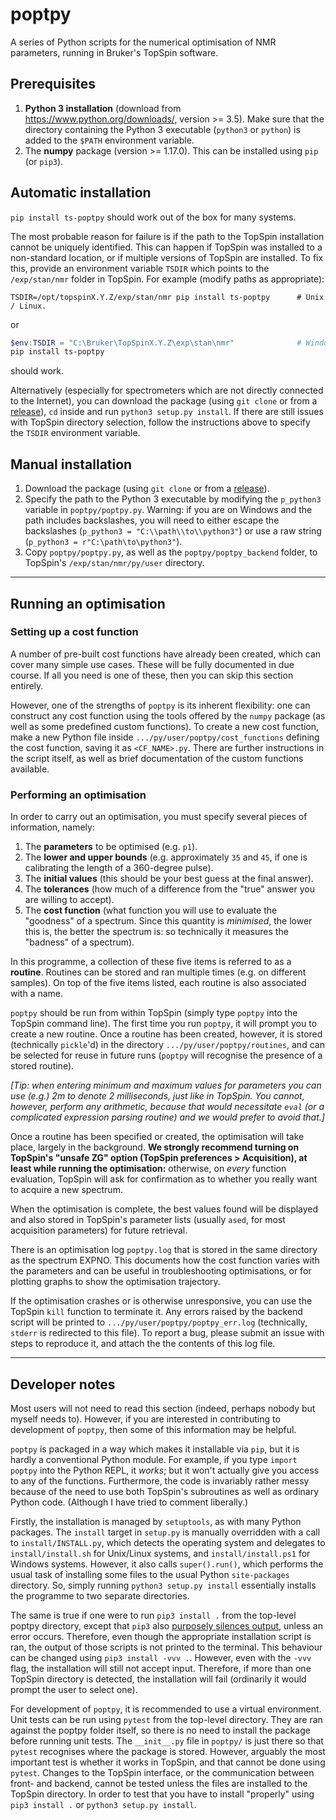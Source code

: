 # poptpy

A series of Python scripts for the numerical optimisation of NMR parameters, running in Bruker's TopSpin software.

## Prerequisites

1. **Python 3 installation** (download from https://www.python.org/downloads/, version >= 3.5). Make sure that the directory containing the Python 3 executable (`python3` or `python`) is added to the `$PATH` environment variable.
2. The **numpy** package (version >= 1.17.0). This can be installed using `pip` (or `pip3`).

## Automatic installation

`pip install ts-poptpy` should work out of the box for many systems.

The most probable reason for failure is if the path to the TopSpin installation cannot be uniquely identified. This can happen if TopSpin was installed to a non-standard location, or if multiple versions of TopSpin are installed. To fix this, provide an environment variable `TSDIR` which points to the `/exp/stan/nmr` folder in TopSpin. For example (modify paths as appropriate):

```Shell
TSDIR=/opt/topspinX.Y.Z/exp/stan/nmr pip install ts-poptpy      # Unix / Linux.
```

or

```Powershell
$env:TSDIR = "C:\Bruker\TopSpinX.Y.Z\exp\stan\nmr"              # Windows (Powershell). Please don't use cmd.exe
pip install ts-poptpy
```

should work.

Alternatively (especially for spectrometers which are not directly connected to the Internet), you can download the package (using `git clone` or from a [release](https://github.com/yongrenjie/poptpy/releases)), `cd` inside and run `python3 setup.py install`. If there are still issues with TopSpin directory selection, follow the instructions above to specify the `TSDIR` environment variable.

## Manual installation

1. Download the package (using `git clone` or from a [release](https://github.com/yongrenjie/poptpy/releases)).
2. Specify the path to the Python 3 executable by modifying the `p_python3` variable in `poptpy/poptpy.py`. Warning: if you are on Windows and the path includes backslashes, you will need to either escape the backslashes (`p_python3 = "C:\\path\\to\\python3"`) or use a raw string (`p_python3 = r"C:\path\to\python3"`).
3. Copy `poptpy/poptpy.py`, as well as the `poptpy/poptpy_backend` folder, to TopSpin's `/exp/stan/nmr/py/user` directory.

------------------------------------------------------

## Running an optimisation

### Setting up a cost function

A number of pre-built cost functions have already been created, which can cover many simple use cases. These will be fully documented in due course. If all you need is one of these, then you can skip this section entirely.

However, one of the strengths of `poptpy` is its inherent flexibility: one can construct any cost function using the tools offered by the `numpy` package (as well as some predefined custom functions). To create a new cost function, make a new Python file inside `.../py/user/poptpy/cost_functions` defining the cost function, saving it as `<CF_NAME>.py`. There are further instructions in the script itself, as well as brief documentation of the custom functions available.

### Performing an optimisation

In order to carry out an optimisation, you must specify several pieces of information, namely:

1. The **parameters** to be optimised (e.g. `p1`).
2. The **lower and upper bounds** (e.g. approximately `35` and `45`, if one is calibrating the length of a 360-degree pulse).
3. The **initial values** (this should be your best guess at the final answer).
4. The **tolerances** (how much of a difference from the "true" answer you are willing to accept).
5. The **cost function** (what function you will use to evaluate the "goodness" of a spectrum. Since this quantity is *minimised*, the lower this is, the better the spectrum is: so technically it measures the "badness" of a spectrum).

In this programme, a collection of these five items is referred to as a **routine**. Routines can be stored and ran multiple times (e.g. on different samples). On top of the five items listed, each routine is also associated with a name.

`poptpy` should be run from within TopSpin (simply type `poptpy` into the TopSpin command line). The first time you run `poptpy`, it will prompt you to create a new routine. Once a routine has been created, however, it is stored (technically `pickle`'d) in the directory `.../py/user/poptpy/routines`, and can be selected for reuse in future runs (`poptpy` will recognise the presence of a stored routine).

*[Tip: when entering minimum and maximum values for parameters you can use (e.g.) 2m to denote 2 milliseconds, just like in TopSpin. You cannot, however, perform any arithmetic, because that would necessitate `eval` (or a complicated expression parsing routine) and we would prefer to avoid that.]*

Once a routine has been specified or created, the optimisation will take place, largely in the background. **We strongly recommend turning on TopSpin's "unsafe ZG" option (TopSpin preferences > Acquisition), at least while running the optimisation:** otherwise, on *every* function evaluation, TopSpin will ask for confirmation as to whether you really want to acquire a new spectrum.

When the optimisation is complete, the best values found will be displayed and also stored in TopSpin's parameter lists (usually `ased`, for most acquisition parameters) for future retrieval.

There is an optimisation log `poptpy.log` that is stored in the same directory as the spectrum EXPNO. This documents how the cost function varies with the parameters and can be useful in troubleshooting optimisations, or for plotting graphs to show the optimisation trajectory.

If the optimisation crashes or is otherwise unresponsive, you can use the TopSpin `kill` function to terminate it. Any errors raised by the backend script will be printed to `.../py/user/poptpy/poptpy_err.log` (technically, `stderr` is redirected to this file). To report a bug, please submit an issue with steps to reproduce it, and attach the the contents of this log file.


------------------------------------------------------

## Developer notes

Most users will not need to read this section (indeed, perhaps nobody but myself needs to). However, if you are interested in contributing to development of `poptpy`, then some of this information may be helpful.

`poptpy` is packaged in a way which makes it installable via `pip`, but it is hardly a conventional Python module. For example, if you type `import poptpy` into the Python REPL, it *works*; but it won't actually give you access to any of the functions. Furthermore, the code is invariably rather messy because of the need to use both TopSpin's subroutines as well as ordinary Python code. (Although I have tried to comment liberally.)

Firstly, the installation is managed by `setuptools`, as with many Python packages. The `install` target in `setup.py` is manually overridden with a call to `install/INSTALL.py`, which detects the operating system and delegates to `install/install.sh` for Unix/Linux systems, and `install/install.ps1` for Windows systems. However, it also calls `super().run()`, which performs the usual task of installing some files to the usual Python `site-packages` directory. So, simply running `python3 setup.py install` essentially installs the programme to two separate directories.

The same is true if one were to run `pip3 install .` from the top-level poptpy directory, except that `pip3` also [purposely silences output](https://github.com/pypa/pip/issues/2732#issuecomment-97119093), unless an error occurs. Therefore, even though the appropriate installation script is ran, the output of those scripts is not printed to the terminal. This behaviour can be changed using `pip3 install -vvv .`. However, even with the `-vvv` flag, the installation will still not accept input. Therefore, if more than one TopSpin directory is detected, the installation will fail (ordinarily it would prompt the user to select one).

For development of `poptpy`, it is recommended to use a virtual environment. Unit tests can be run using `pytest` from the top-level directory. They are ran against the poptpy folder itself, so there is no need to install the package before running unit tests. The `__init__.py` file in `poptpy/` is just there so that `pytest` recognises where the package is stored. However, arguably the most important test is whether it works in TopSpin, and that cannot be done using `pytest`. Changes to the TopSpin interface, or the communication between front- and backend, cannot be tested unless the files are installed to the TopSpin directory. In order to test that you have to install "properly" using `pip3 install .` or `python3 setup.py install`.
